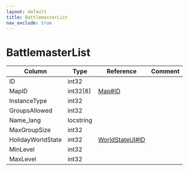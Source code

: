 ```yaml
---
layout: default
title: BattlemasterList
nav_exclude: true
---
```

# BattlemasterList

| Column | Type | Reference | Comment |
|--------|------|-----------|---------|
|ID|int32|||
|MapID|int32[8]|[Map#ID](Map)||
|InstanceType|int32|||
|GroupsAllowed|int32|||
|Name_lang|locstring|||
|MaxGroupSize|int32|||
|HolidayWorldState|int32|[WorldStateUI#ID](WorldStateUI)||
|MinLevel|int32|||
|MaxLevel|int32|||
